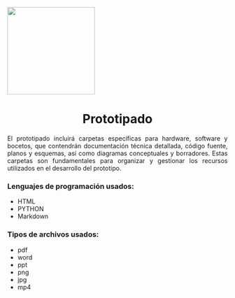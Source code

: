 <p align="left">
  <img src="https://semanadelcannabis.cayetano.edu.pe/assets/img/logo-upch.png" width="200">
  <h1 align="center">Prototipado</h1>
</p>

<p align="justify">
  El prototipado incluirá carpetas específicas para hardware, software y bocetos, que contendrán documentación técnica detallada, código fuente, planos y esquemas, así como diagramas conceptuales y borradores. Estas carpetas son fundamentales para organizar y gestionar los recursos utilizados en el desarrollo del prototipo. 

</p>


### Lenguajes de programación usados:
- HTML 
- PYTHON
- Markdown 

### Tipos de archivos usados:
- pdf 
- word
- ppt
- png
- jpg
- mp4
